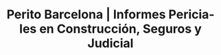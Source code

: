 ---
layout: 'layouts/index.njk'
title: 'Perito Barcelona | Informes Periciales en Construcción, Seguros y Judicial'
description: "Perito ingeniero en Barcelona, especializado en construcción, seguros e informes judiciales. Servicio en Cataluña y resto de España."
permalink: /
lang: es
translations:
  - lang: ca
    permalink: /ca/
  - lang: en
    permalink: /en/
eleventyNavigation:
  key: "Inicio"
  title: "Inicio"
  notshow: false
  order: 1
  icon: <path d="M15 21v-8a1 1 0 0 0-1-1h-4a1 1 0 0 0-1 1v8"/><path d="M3 10a2 2 0 0 1 .709-1.528l7-5.999a2 2 0 0 1 2.582 0l7 5.999A2 2 0 0 1 21 10v9a2 2 0 0 1-2 2H5a2 2 0 0 1-2-2z"/>
# Hero Section
hero:
    tag: "Perito Judicial en Barcelona"
    title: "Perito en Barcelona"
    subtitle: "Experto en Edificación, Construcción y Seguros"
    description: "Informes periciales independientes y profesionales para la resolución de conflictos en construcción y seguros."
    cta:
        primary: "Solicitar Presupuesto"
        primaryUrl: "/contacto/"
        secondary: "Ver Servicios"
        secondaryUrl: "#servicios"
    badges:
        - text: "15+ años de experiencia"
        - text: "Ingenieros colegiados"
        - text: "Respuesta en 24h"

# Servicios Section
servicios:
  title: "Nuestros Servicios Periciales"
  description: "Ofrecemos soluciones técnicas y jurídicas precisas, respaldadas por más de 15 años de experiencia y una doble visión como Ingeniero y Perito de Seguros."
  items:
    - title: "Peritajes de Construcción"
      description: "Analizamos a fondo patologías, vicios ocultos y defectos constructivos."
      features:
        - "Análisis de humedades y filtraciones"
        - "Inspección de grietas estructurales"
        - "Informes para comunidades"
      url: "/peritajes-construccion/"
    - title: "Peritajes de Seguros"
      description: "Valoramos daños, analizamos coberturas y realizamos contraperitajes."
      features:
        - "Valoración de daños por agua y robo"
        - "Contraperitajes y coberturas"
        - "Reclamaciones a aseguradoras"
      url: "/peritajes-seguros/"
---